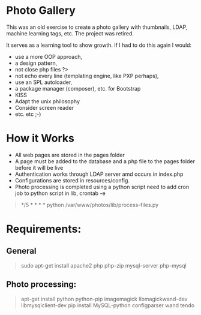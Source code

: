 # Photo Gallery
This was an old exercise to create a photo gallery with thumbnails, LDAP, machine learning tags, etc. The project was retired. 

It serves as a learning tool to show growth. If I had to do this again I would:
+ use a more OOP approach,
+ a design pattern,
+ not close php files ?>
+ not echo every line (templating engine, like PXP perhaps), 
+ use an SPL autoloader,
+ a package manager (composer), etc. for Bootstrap
+ KISS
+ Adapt the unix philosophy
+ Consider screen reader
+ etc. etc ;-)

# How it Works
+ All web pages are stored in the pages folder
+ A page must be added to the database and a php file to the pages folder before it will be live
+ Authentication works through LDAP server amd occurs in index.php
+ Configurations are stored in resources/config.
+ Photo processing is completed using a python script need to add cron job to python script in lib, crontab -e
> */5 * * * * python /var/www/photos/lib/process-files.py

# Requirements:
## General
>sudo apt-get install apache2 php php-zip mysql-server php-mysql

## Photo processing:
>apt-get install python python-pip imagemagick libmagickwand-dev libmysqlclient-dev
>pip install MySQL-python configparser wand tendo
